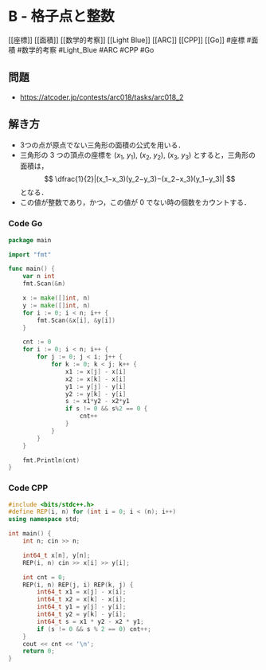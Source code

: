 # B - 格子点と整数
[[座標]] [[面積]] [[数学的考察]] [[Light Blue]] [[ARC]] [[CPP]] [[Go]]
#座標 #面積 #数学的考察 #Light_Blue #ARC #CPP #Go 

## 問題
- https://atcoder.jp/contests/arc018/tasks/arc018_2

## 解き方
- 3つの点が原点でない三角形の面積の公式を用いる．
- 三角形の $3$ つの頂点の座標を $(x_1,\ y_1),\ (x_2,\ y_2),\ (x_3,\ y_3)$ とすると，三角形の面積は，
$$
\dfrac{1}{2}|(x_1−x_3)(y_2−y_3)−(x_2−x_3)(y_1−y_3)|
$$
となる．
- この値が整数であり，かつ，この値が $0$ でない時の個数をカウントする．

### Code Go
```go
package main

import "fmt"

func main() {
	var n int
	fmt.Scan(&n)

	x := make([]int, n)
	y := make([]int, n)
	for i := 0; i < n; i++ {
		fmt.Scan(&x[i], &y[i])
	}

	cnt := 0
	for i := 0; i < n; i++ {
		for j := 0; j < i; j++ {
			for k := 0; k < j; k++ {
				x1 := x[j] - x[i]
				x2 := x[k] - x[i]
				y1 := y[j] - y[i]
				y2 := y[k] - y[i]
				s := x1*y2 - x2*y1
				if s != 0 && s%2 == 0 {
					cnt++
				}
			}
		}
	}

	fmt.Println(cnt)
}
```

### Code CPP
```c++
#include <bits/stdc++.h>
#define REP(i, n) for (int i = 0; i < (n); i++)
using namespace std;

int main() {
	int n; cin >> n;

	int64_t x[n], y[n];
	REP(i, n) cin >> x[i] >> y[i];

	int cnt = 0;
	REP(i, n) REP(j, i) REP(k, j) {
		int64_t x1 = x[j] - x[i];
		int64_t x2 = x[k] - x[i];
		int64_t y1 = y[j] - y[i];
		int64_t y2 = y[k] - y[i];
		int64_t s = x1 * y2 - x2 * y1;
		if (s != 0 && s % 2 == 0) cnt++;
	}
	cout << cnt << '\n';
    return 0;
}
```